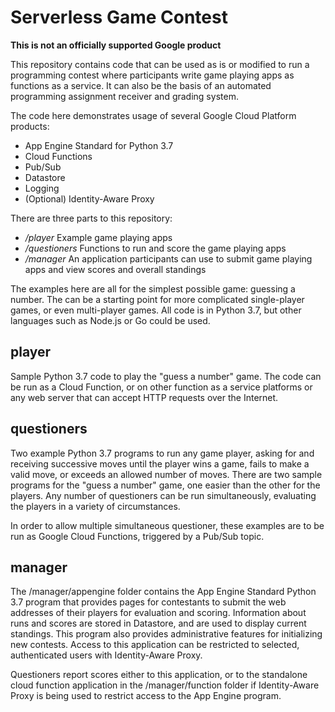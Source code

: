 # Serverless Game Contest

**This is not an officially supported Google product**

This repository contains code that can be used as is or modified to run
a programming contest where participants write game playing apps as
functions as a service. It can also be the basis of an automated programming
assignment receiver and grading system.

The code here demonstrates usage of several Google Cloud Platform products:

* App Engine Standard for Python 3.7
* Cloud Functions
* Pub/Sub
* Datastore
* Logging
* (Optional) Identity-Aware Proxy

There are three parts to this repository:

* */player* Example game playing apps
* */questioners* Functions to run and score the game playing apps
* */manager* An application participants can use to submit game playing apps
and view scores and overall standings

The examples here are all for the simplest possible game: guessing a number.
The can be a starting point for more complicated single-player games, or
even multi-player games. All code is in Python 3.7, but other languages such
as Node.js or Go could be used.

## player

Sample Python 3.7 code to play the "guess a number" game. The code can be
run as a Cloud Function, or on other function as a service platforms
or any web server that can accept HTTP requests over the Internet.

## questioners

Two example Python 3.7 programs to run any game player, asking for and
receiving successive moves until the player wins a game, fails to make a
valid move, or exceeds an allowed number of moves. There are two sample
programs for the "guess a number" game, one easier than the other for the
players. Any number of questioners can be run simultaneously, evaluating
the players in a variety of circumstances.

In order to allow multiple simultaneous questioner, these examples are to be
run as Google Cloud Functions, triggered by a Pub/Sub topic.

## manager

The /manager/appengine folder contains the App Engine Standard Python 3.7
program that provides pages for contestants to submit the web addresses of
their players for evaluation and scoring. Information about runs and scores
are stored in Datastore, and are used to display current standings. This
program also provides administrative features for initializing new contests.
Access to this application can be restricted to selected, authenticated users
with Identity-Aware Proxy.

Questioners report scores either to this application, or to the standalone
cloud function application in the /manager/function folder if Identity-Aware
Proxy is being used to restrict access to the App Engine program.
